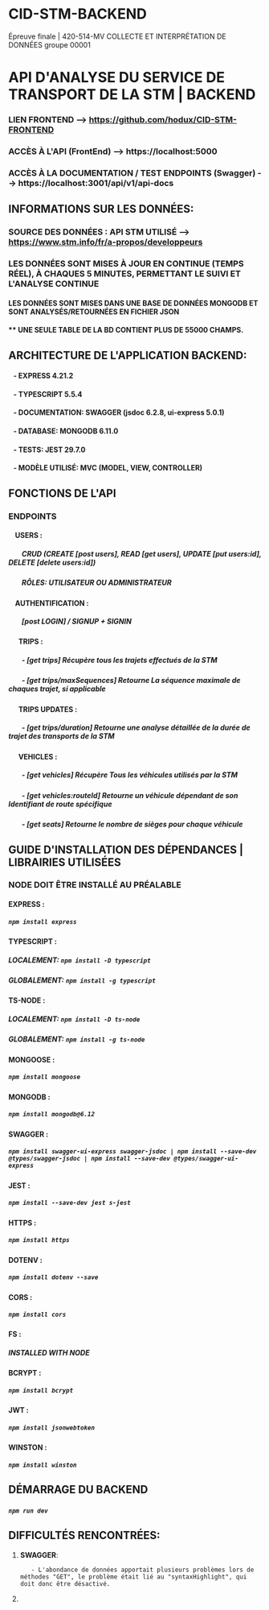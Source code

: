 # CID-STM-BACKEND
Épreuve finale | 420-514-MV COLLECTE ET INTERPRÉTATION DE DONNÉES groupe 00001 

# API D'ANALYSE DU SERVICE DE TRANSPORT DE LA STM | BACKEND

### LIEN FRONTEND --> https://github.com/hodux/CID-STM-FRONTEND
### ACCÈS À L'API (FrontEnd) --> https://localhost:5000
### ACCÈS À LA DOCUMENTATION / TEST ENDPOINTS (Swagger) --> https://localhost:3001/api/v1/api-docs

## INFORMATIONS SUR LES DONNÉES:

### SOURCE DES DONNÉES : API STM UTILISÉ --> https://www.stm.info/fr/a-propos/developpeurs
### LES DONNÉES SONT MISES À JOUR EN CONTINUE (TEMPS RÉEL), À CHAQUES 5 MINUTES, PERMETTANT LE SUIVI ET L'ANALYSE CONTINUE
#### LES DONNÉES SONT MISES DANS UNE BASE DE DONNÉES MONGODB ET SONT ANALYSÉS/RETOURNÉES EN FICHIER JSON
#### ** UNE SEULE TABLE DE LA BD CONTIENT PLUS DE 55000 CHAMPS. 



## ARCHITECTURE DE L'APPLICATION BACKEND:
####      &nbsp;&nbsp; - EXPRESS 4.21.2
####      &nbsp;&nbsp; - TYPESCRIPT 5.5.4
####      &nbsp;&nbsp; - DOCUMENTATION: SWAGGER  (jsdoc 6.2.8, ui-express 5.0.1)
####      &nbsp;&nbsp; - DATABASE: MONGODB 6.11.0
####      &nbsp;&nbsp; - TESTS: JEST 29.7.0
####      &nbsp;&nbsp; - MODÈLE UTILISÉ: MVC (MODEL, VIEW, CONTROLLER)

## FONCTIONS DE L'API
### ENDPOINTS

#### &nbsp;&nbsp;&nbsp; **USERS** :
##### &nbsp;&nbsp;&nbsp;&nbsp;&nbsp;&nbsp;&nbsp; CRUD (CREATE [post users], READ [get users], UPDATE [put users:id], DELETE [delete users:id])
##### &nbsp;&nbsp;&nbsp;&nbsp;&nbsp;&nbsp;&nbsp; RÔLES: UTILISATEUR OU ADMINISTRATEUR
#### &nbsp;&nbsp;&nbsp; **AUTHENTIFICATION** : 
##### &nbsp;&nbsp;&nbsp;&nbsp;&nbsp;&nbsp;&nbsp; [post LOGIN] / SIGNUP + SIGNIN
#### &nbsp;&nbsp;&nbsp;&nbsp;&nbsp; **TRIPS** :
##### &nbsp;&nbsp;&nbsp;&nbsp;&nbsp;&nbsp;&nbsp; - [get trips] Récupère tous les trajets effectués de la STM
##### &nbsp;&nbsp;&nbsp;&nbsp;&nbsp;&nbsp;&nbsp; - [get trips/maxSequences] Retourne La séquence maximale de chaques trajet, si applicable
#### &nbsp;&nbsp;&nbsp;&nbsp;&nbsp; **TRIPS UPDATES** :
##### &nbsp;&nbsp;&nbsp;&nbsp;&nbsp;&nbsp;&nbsp; - [get trips/duration] Retourne une analyse détaillée de la durée de trajet des transports de la STM
#### &nbsp;&nbsp;&nbsp;&nbsp;&nbsp; **VEHICLES** :
##### &nbsp;&nbsp;&nbsp;&nbsp;&nbsp;&nbsp;&nbsp; - [get vehicles] Récupère Tous les véhicules utilisés par la STM
##### &nbsp;&nbsp;&nbsp;&nbsp;&nbsp;&nbsp;&nbsp; - [get vehicles:routeId] Retourne un véhicule dépendant de son Identifiant de route spécifique
##### &nbsp;&nbsp;&nbsp;&nbsp;&nbsp;&nbsp;&nbsp; - [get seats] Retourne le nombre de sièges pour chaque véhicule
          
## GUIDE D'INSTALLATION DES DÉPENDANCES | LIBRAIRIES UTILISÉES
### NODE DOIT ÊTRE INSTALLÉ AU PRÉALABLE
#### **EXPRESS** : 
##### `npm install express`
#### **TYPESCRIPT** : 
##### LOCALEMENT: `npm install -D typescript`
##### GLOBALEMENT: `npm install -g typescript`
#### **TS-NODE** : 
##### LOCALEMENT: `npm install -D ts-node`
##### GLOBALEMENT: `npm install -g ts-node`
#### **MONGOOSE** : 
##### `npm install mongoose`
#### **MONGODB** : 
##### `npm install mongodb@6.12`
#### **SWAGGER** : 
##### `npm install swagger-ui-express swagger-jsdoc | npm install --save-dev @types/swagger-jsdoc | npm install --save-dev @types/swagger-ui-express`
#### **JEST** :
##### `npm install --save-dev jest s-jest`
#### **HTTPS** :
##### `npm install https`
#### **DOTENV** :
##### `npm install dotenv --save`
#### **CORS** :
##### `npm install cors`
#### **FS** :
##### INSTALLED WITH NODE
#### **BCRYPT** :
##### `npm install bcrypt`
#### **JWT** :
##### `npm install jsonwebtoken`
#### **WINSTON** :
##### `npm install winston`

## DÉMARRAGE DU BACKEND
##### ­­`npm run dev`

## DIFFICULTÉS RENCONTRÉES:
1. **SWAGGER**:
   
          - L'abondance de données apportait plusieurs problèmes lors de méthodes "GET", le problème était lié au "syntaxHighlight", qui doit donc être désactivé.
2. 

